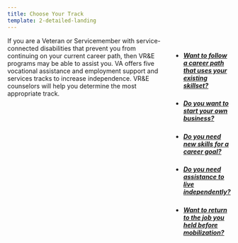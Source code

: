 ```yaml
---
title: Choose Your Track
template: 2-detailed-landing
---
```


<div class="main" role="main" markdown="0">


<div class="section one" markdown="0">

<div class="primary" markdown="0">
<div class="row" markdown="0">
<div class="small-12 columns" markdown="1">
<div markdown="1">
If you are a Veteran or Servicemember with service-connected disabilities that prevent you from continuing on your current career path, then VR&amp;E programs may be able to assist you. VA offers five vocational assistance and employment support and services tracks to increase independence. VR&amp;E counselors will help you determine the most appropriate track.
</div>

<div class="navigation">
<div class="row">
<div class="small-12 columns">

<ul class="small-block-grid-1 medium-block-grid-3 cards small">



<li>
<a href="/vre/service-disabled/existing-skills/">
<h5>Want to follow a career path that uses your existing skillset?</h5>
</a>
</li>

<li>
<a href="/vre/service-disabled/start-business/">
<h5>Do you want to start your own business?</h5>
</a>
</li>

<li>
<a href="/vre/service-disabled/new-skills/">
<h5>Do you need new skills for a career goal?</h5>
</a>
</li>

<li>
<a href="/vre/service-disabled/independent-living/">
<h5>Do you need assistance to live independently?</h5>
</a>
</li>

<li>
<a href="/vre/service-disabled/return-job/">
<h5>Want to return to the job you held before mobilization?</h5>
</a>
</li>


</ul>
</div>
</div>
</div>

</div>
